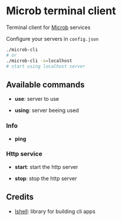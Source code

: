 # Microb terminal client

Terminal client for [Microb](https://github.com/synw/microb) services

Configure your servers in `config.json`

   ```bash
./microb-cli
# or
./microb-cli -s=localhost
# start using localhost server
   ```

## Available commands

- **use**: server to use

- **using**: server beeing used

### Info

- **ping**

### Http service

- **start**: start the http server

- **stop**: stop the http server

Credits
-------

- [Ishell](https://github.com/abiosoft/ishell): library for building cli apps

